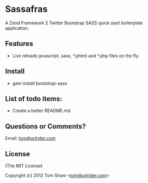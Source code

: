 # Sassafras
  
  A Zend Framework 2 Twitter Bootstrap SASS quick start boilerplate application.
  
## Features

  * Live reloads javascript, sass, *.phtml and *.php files on the fly.
  
## Install

  * gem install bootstrap-sass
  
## List of todo items:

  * Create a better README.md

## Questions or Comments?

Email: tom@urlrider.com

## License 

(The MIT License)

Copyright (c) 2012 Tom Shaw &lt;tom@urlrider.com&gt;